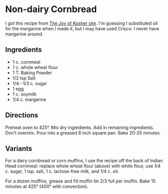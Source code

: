 # Non-dairy Cornbread

I got this recipe from [The Joy of Kosher site](http://www.joyofkosher.com/recipes/non-dairy-cornbread/).  I'm guessing I substituted oil for the margarine when I made it, but I may have used Crisco.  I never have margarine around.

## Ingredients

* 1 c. cornmeal
* 1 c. whole wheat flour
* 1 T. Baking Powder
* 1/2 tsp Salt
* 1/4--1/3 c. sugar
* 1 egg
* 1 c. soymilk
* 1/4 c. margarine

## Directions

Preheat oven to 425°.  Mix dry ingredients.  Add in remaining ingredients.  Don't overmix.  Pour into a greased 8 inch square pan.  Bake 20-25 minutes.

## Variants

For a dairy cornbread or corn muffins, I use the recipe off the back of Indian Head cornmeal:  replace whole wheat flour (above) with white flour, use 1/4 c. sugar, 1 tsp. salt, 1 c. lactose-free milk, and 1/4 c. oil.

For a dozen muffins, grease and fill muffin tin 2/3 full per muffin.  Bake 15 minutes at 425° (400° with convection).
